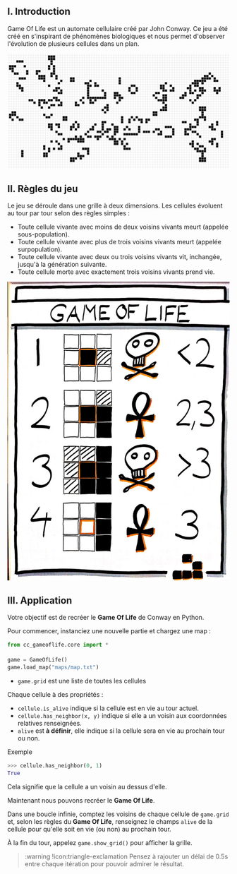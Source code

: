 ## I. Introduction

Game Of Life est un automate cellulaire créé par John Conway. Ce jeu a été créé en s'inspirant de phénomènes biologiques et nous permet d'observer l'évolution de plusieurs cellules dans un plan.

![](assets/illustration.png)

## II. Règles du jeu

Le jeu se déroule dans une grille à deux dimensions. Les cellules évoluent au tour par tour selon des règles simples :

- Toute cellule vivante avec moins de deux voisins vivants meurt (appelée sous-population).
- Toute cellule vivante avec plus de trois voisins vivants meurt (appelée surpopulation).
- Toute cellule vivante avec deux ou trois voisins vivants vit, inchangée, jusqu'à la génération suivante.
- Toute cellule morte avec exactement trois voisins vivants prend vie.

![](assets/rules.jpg)

## III. Application

Votre objectif est de recréer le **Game Of Life** de Conway en Python.

Pour commencer, instanciez une nouvelle partie et chargez une map :

```py
from cc_gameoflife.core import *

game = GameOfLife()
game.load_map("maps/map.txt")
```

- `game.grid` est une liste de toutes les cellules

Chaque cellule à des propriétés :

- `cellule.is_alive` indique si la cellule est en vie au tour actuel.
- `cellule.has_neighbor(x, y)` indique si elle a un voisin aux coordonnées relatives renseignées.
- `alive` est **à définir**, elle indique si la cellule sera en vie au prochain tour ou non.

Exemple
```py
>>> cellule.has_neighbor(0, 1)
True
```

Cela signifie que la cellule a un voisin au dessus d'elle.

Maintenant nous pouvons recréer le **Game Of Life**.

Dans une boucle infinie, comptez les voisins de chaque cellule de `game.grid` et, selon les règles du **Game Of Life**, renseignez le champs `alive` de la cellule pour qu'elle soit en vie (ou non) au prochain tour.

À la fin du tour, appelez `game.show_grid()` pour afficher la grille.

>:warning !icon:triangle-exclamation Pensez à rajouter un délai de 0.5s entre chaque itération pour pouvoir admirer le résultat.